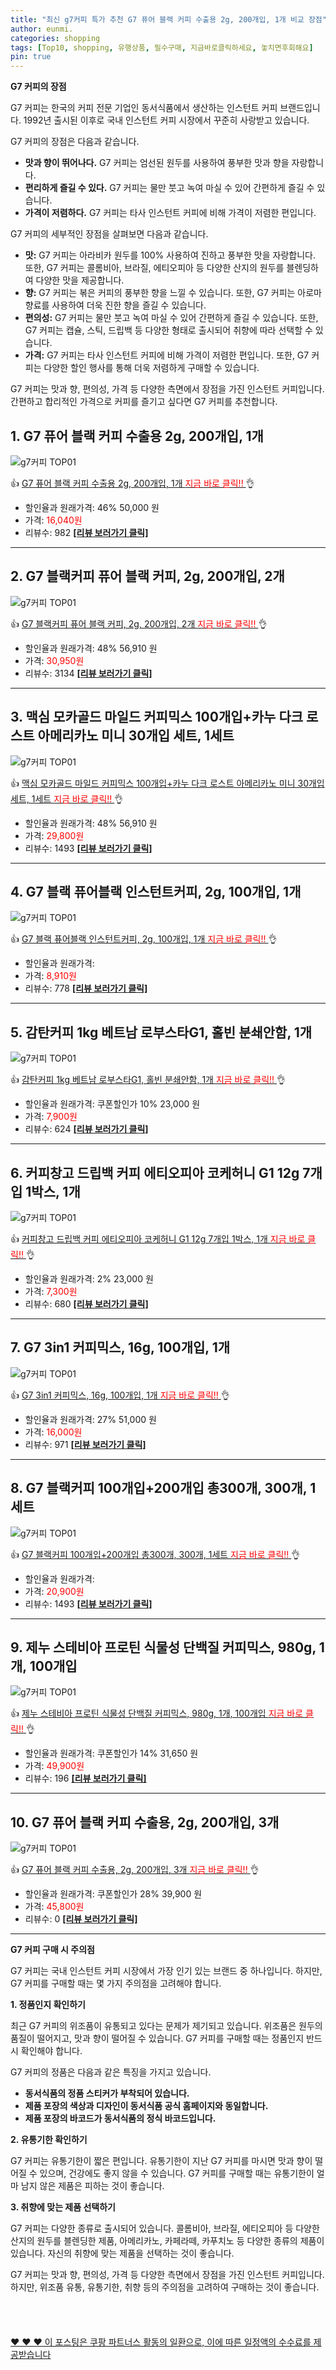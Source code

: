 ```yaml
---
title: "최신 g7커피 특가 추천 G7 퓨어 블랙 커피 수출용 2g, 200개입, 1개 비교 장점"
author: eunmi.
categories: shopping
tags: [Top10, shopping, 유행상품, 필수구매, 지금바로클릭하세요, 놓치면후회해요]
pin: true
---
```

**G7 커피의 장점**

G7 커피는 한국의 커피 전문 기업인 동서식품에서 생산하는 인스턴트 커피 브랜드입니다. 1992년 출시된 이후로 국내 인스턴트 커피 시장에서 꾸준히 사랑받고 있습니다.

G7 커피의 장점은 다음과 같습니다.

* **맛과 향이 뛰어나다.** G7 커피는 엄선된 원두를 사용하여 풍부한 맛과 향을 자랑합니다.
* **편리하게 즐길 수 있다.** G7 커피는 물만 붓고 녹여 마실 수 있어 간편하게 즐길 수 있습니다.
* **가격이 저렴하다.** G7 커피는 타사 인스턴트 커피에 비해 가격이 저렴한 편입니다.

G7 커피의 세부적인 장점을 살펴보면 다음과 같습니다.

* **맛:** G7 커피는 아라비카 원두를 100% 사용하여 진하고 풍부한 맛을 자랑합니다. 또한, G7 커피는 콜롬비아, 브라질, 에티오피아 등 다양한 산지의 원두를 블렌딩하여 다양한 맛을 제공합니다.
* **향:** G7 커피는 볶은 커피의 풍부한 향을 느낄 수 있습니다. 또한, G7 커피는 아로마 향료를 사용하여 더욱 진한 향을 즐길 수 있습니다.
* **편의성:** G7 커피는 물만 붓고 녹여 마실 수 있어 간편하게 즐길 수 있습니다. 또한, G7 커피는 캡슐, 스틱, 드립백 등 다양한 형태로 출시되어 취향에 따라 선택할 수 있습니다.
* **가격:** G7 커피는 타사 인스턴트 커피에 비해 가격이 저렴한 편입니다. 또한, G7 커피는 다양한 할인 행사를 통해 더욱 저렴하게 구매할 수 있습니다.

G7 커피는 맛과 향, 편의성, 가격 등 다양한 측면에서 장점을 가진 인스턴트 커피입니다. 간편하고 합리적인 가격으로 커피를 즐기고 싶다면 G7 커피를 추천합니다.

   

## 1. G7 퓨어 블랙 커피 수출용 2g, 200개입, 1개

![g7커피 TOP01](https://thumbnail9.coupangcdn.com/thumbnails/remote/230x230ex/image/retail/images/9091417796242687-60b9d5f7-d09a-450c-9f54-8e5d29413583.jpg)


👍 [G7 퓨어 블랙 커피 수출용 2g, 200개입, 1개 <font color=red> 지금 바로 클릭!! </font> ](https://link.coupang.com/re/AFFSDP?lptag=AF3617701&subid=GithubCoopas&pageKey=6427547160&traceid=V0-153&itemId=17647602666&vendorItemId=3497393821) 👌 


- 할인율과 원래가격: 46%  50,000   원
- 가격: <span style='color:red'>16,040원</span>
- 리뷰수: 982  [**[리뷰 보러가기 클릭]**](https://link.coupang.com/re/AFFSDP?lptag=AF3617701&subid=GithubCoopas&pageKey=6427547160&traceid=V0-153&itemId=17647602666&vendorItemId=3497393821)

---


   

## 2. G7 블랙커피 퓨어 블랙 커피, 2g, 200개입, 2개

![g7커피 TOP01](https://thumbnail9.coupangcdn.com/thumbnails/remote/230x230ex/image/retail/images/1065401564505683-556fd2d6-b5cd-4023-8662-d293ecf36f29.jpg)


👍 [G7 블랙커피 퓨어 블랙 커피, 2g, 200개입, 2개 <font color=red> 지금 바로 클릭!! </font> ](https://link.coupang.com/re/AFFSDP?lptag=AF3617701&subid=GithubCoopas&pageKey=6427547160&traceid=V0-153&itemId=17832012594&vendorItemId=84995750148) 👌 


- 할인율과 원래가격: 48%  56,910   원
- 가격: <span style='color:red'>30,950원</span>
- 리뷰수: 3134  [**[리뷰 보러가기 클릭]**](https://link.coupang.com/re/AFFSDP?lptag=AF3617701&subid=GithubCoopas&pageKey=6427547160&traceid=V0-153&itemId=17832012594&vendorItemId=84995750148)

---


   

## 3. 맥심 모카골드 마일드 커피믹스 100개입+카누 다크 로스트 아메리카노 미니 30개입 세트, 1세트

![g7커피 TOP01](https://thumbnail8.coupangcdn.com/thumbnails/remote/230x230ex/image/vendor_inventory/401e/16c4052c87813a57931da9686a8b50463505ff9ddcdc69418a53e8025078.jpg)


👍 [맥심 모카골드 마일드 커피믹스 100개입+카누 다크 로스트 아메리카노 미니 30개입 세트, 1세트 <font color=red> 지금 바로 클릭!! </font> ](https://link.coupang.com/re/AFFSDP?lptag=AF3617701&subid=GithubCoopas&pageKey=7659878915&traceid=V0-153&itemId=20404435562&vendorItemId=83742927048) 👌 


- 할인율과 원래가격: 48%  56,910   원
- 가격: <span style='color:red'>29,800원</span>
- 리뷰수: 1493  [**[리뷰 보러가기 클릭]**](https://link.coupang.com/re/AFFSDP?lptag=AF3617701&subid=GithubCoopas&pageKey=7659878915&traceid=V0-153&itemId=20404435562&vendorItemId=83742927048)

---


   

## 4. G7 블랙 퓨어블랙 인스턴트커피, 2g, 100개입, 1개

![g7커피 TOP01](https://thumbnail9.coupangcdn.com/thumbnails/remote/230x230ex/image/retail/images/1248660077815525-0bdcd13a-0217-41de-ad69-781bec20c484.jpg)


👍 [G7 블랙 퓨어블랙 인스턴트커피, 2g, 100개입, 1개 <font color=red> 지금 바로 클릭!! </font> ](https://link.coupang.com/re/AFFSDP?lptag=AF3617701&subid=GithubCoopas&pageKey=6427547160&traceid=V0-153&itemId=19433822316&vendorItemId=3007019731) 👌 


- 할인율과 원래가격: 
- 가격: <span style='color:red'>8,910원</span>
- 리뷰수: 778  [**[리뷰 보러가기 클릭]**](https://link.coupang.com/re/AFFSDP?lptag=AF3617701&subid=GithubCoopas&pageKey=6427547160&traceid=V0-153&itemId=19433822316&vendorItemId=3007019731)

---


   

## 5. 감탄커피 1kg 베트남 로부스타G1, 홀빈 분쇄안함, 1개

![g7커피 TOP01](https://thumbnail6.coupangcdn.com/thumbnails/remote/230x230ex/image/vendor_inventory/f873/4dab66622878304a293a23b30e8fb18417be6c4992af1eae8c56c51cfbc9.jpg)


👍 [감탄커피 1kg 베트남 로부스타G1, 홀빈 분쇄안함, 1개 <font color=red> 지금 바로 클릭!! </font> ](https://link.coupang.com/re/AFFSDP?lptag=AF3617701&subid=GithubCoopas&pageKey=7248044716&traceid=V0-153&itemId=18431068478&vendorItemId=85198032065) 👌 


- 할인율과 원래가격: 쿠폰할인가 10%  23,000   원
- 가격: <span style='color:red'>7,900원</span>
- 리뷰수: 624  [**[리뷰 보러가기 클릭]**](https://link.coupang.com/re/AFFSDP?lptag=AF3617701&subid=GithubCoopas&pageKey=7248044716&traceid=V0-153&itemId=18431068478&vendorItemId=85198032065)

---


   

## 6. 커피창고 드립백 커피 에티오피아 코케허니 G1 12g 7개입 1박스, 1개

![g7커피 TOP01](https://thumbnail6.coupangcdn.com/thumbnails/remote/230x230ex/image/vendor_inventory/23da/d65dab7601fd50fd25ed734a22723edfa69ed5f1631f257d5f44ac0be272.jpg)


👍 [커피창고 드립백 커피 에티오피아 코케허니 G1 12g 7개입 1박스, 1개 <font color=red> 지금 바로 클릭!! </font> ](https://link.coupang.com/re/AFFSDP?lptag=AF3617701&subid=GithubCoopas&pageKey=7606442960&traceid=V0-153&itemId=20134520397&vendorItemId=87228403093) 👌 


- 할인율과 원래가격: 2%  23,000   원
- 가격: <span style='color:red'>7,300원</span>
- 리뷰수: 680  [**[리뷰 보러가기 클릭]**](https://link.coupang.com/re/AFFSDP?lptag=AF3617701&subid=GithubCoopas&pageKey=7606442960&traceid=V0-153&itemId=20134520397&vendorItemId=87228403093)

---


   

## 7. G7 3in1 커피믹스, 16g, 100개입, 1개

![g7커피 TOP01](https://thumbnail7.coupangcdn.com/thumbnails/remote/230x230ex/image/retail/images/1323146971658962-241ff36e-4898-464f-a320-9545301b47ad.jpg)


👍 [G7 3in1 커피믹스, 16g, 100개입, 1개 <font color=red> 지금 바로 클릭!! </font> ](https://link.coupang.com/re/AFFSDP?lptag=AF3617701&subid=GithubCoopas&pageKey=7655713446&traceid=V0-153&itemId=20381844948&vendorItemId=3000047728) 👌 


- 할인율과 원래가격: 27%  51,000   원
- 가격: <span style='color:red'>16,000원</span>
- 리뷰수: 971  [**[리뷰 보러가기 클릭]**](https://link.coupang.com/re/AFFSDP?lptag=AF3617701&subid=GithubCoopas&pageKey=7655713446&traceid=V0-153&itemId=20381844948&vendorItemId=3000047728)

---


   

## 8. G7 블랙커피 100개입+200개입 총300개, 300개, 1세트

![g7커피 TOP01](https://thumbnail9.coupangcdn.com/thumbnails/remote/230x230ex/image/vendor_inventory/fa4f/3fd2e741b2f84f298270cb9a690ea983a6abbc4f2ad912d70f54099071dd.jpg)


👍 [G7 블랙커피 100개입+200개입 총300개, 300개, 1세트 <font color=red> 지금 바로 클릭!! </font> ](https://link.coupang.com/re/AFFSDP?lptag=AF3617701&subid=GithubCoopas&pageKey=6415342157&traceid=V0-153&itemId=13776429319&vendorItemId=84906651045) 👌 


- 할인율과 원래가격: 
- 가격: <span style='color:red'>20,900원</span>
- 리뷰수: 1493  [**[리뷰 보러가기 클릭]**](https://link.coupang.com/re/AFFSDP?lptag=AF3617701&subid=GithubCoopas&pageKey=6415342157&traceid=V0-153&itemId=13776429319&vendorItemId=84906651045)

---


   

## 9. 제누 스테비아 프로틴 식물성 단백질 커피믹스, 980g, 1개, 100개입

![g7커피 TOP01](https://thumbnail9.coupangcdn.com/thumbnails/remote/230x230ex/image/vendor_inventory/4f66/15e0ff7502463df811b35f872a942bf2070753904feab9c46030b82f7f2b.jpg)


👍 [제누 스테비아 프로틴 식물성 단백질 커피믹스, 980g, 1개, 100개입 <font color=red> 지금 바로 클릭!! </font> ](https://link.coupang.com/re/AFFSDP?lptag=AF3617701&subid=GithubCoopas&pageKey=7624185011&traceid=V0-153&itemId=20243274531&vendorItemId=86851965468) 👌 


- 할인율과 원래가격: 쿠폰할인가 14%  31,650   원
- 가격: <span style='color:red'>49,900원</span>
- 리뷰수: 196  [**[리뷰 보러가기 클릭]**](https://link.coupang.com/re/AFFSDP?lptag=AF3617701&subid=GithubCoopas&pageKey=7624185011&traceid=V0-153&itemId=20243274531&vendorItemId=86851965468)

---


   

## 10. G7 퓨어 블랙 커피 수출용, 2g, 200개입, 3개

![g7커피 TOP01](https://thumbnail6.coupangcdn.com/thumbnails/remote/230x230ex/image/retail/images/106203779706099-0dd6150c-c234-419b-9072-73a492ea59cb.jpg)


👍 [G7 퓨어 블랙 커피 수출용, 2g, 200개입, 3개 <font color=red> 지금 바로 클릭!! </font> ](https://link.coupang.com/re/AFFSDP?lptag=AF3617701&subid=GithubCoopas&pageKey=6427547160&traceid=V0-153&itemId=16372350652&vendorItemId=84995744626) 👌 


- 할인율과 원래가격: 쿠폰할인가 28%  39,900   원
- 가격: <span style='color:red'>45,800원</span>
- 리뷰수: 0  [**[리뷰 보러가기 클릭]**](https://link.coupang.com/re/AFFSDP?lptag=AF3617701&subid=GithubCoopas&pageKey=6427547160&traceid=V0-153&itemId=16372350652&vendorItemId=84995744626)

---
**G7 커피 구매 시 주의점**

G7 커피는 국내 인스턴트 커피 시장에서 가장 인기 있는 브랜드 중 하나입니다. 하지만, G7 커피를 구매할 때는 몇 가지 주의점을 고려해야 합니다.

**1. 정품인지 확인하기**

최근 G7 커피의 위조품이 유통되고 있다는 문제가 제기되고 있습니다. 위조품은 원두의 품질이 떨어지고, 맛과 향이 떨어질 수 있습니다. G7 커피를 구매할 때는 정품인지 반드시 확인해야 합니다.

G7 커피의 정품은 다음과 같은 특징을 가지고 있습니다.

* **동서식품의 정품 스티커가 부착되어 있습니다.**
* **제품 포장의 색상과 디자인이 동서식품 공식 홈페이지와 동일합니다.**
* **제품 포장의 바코드가 동서식품의 정식 바코드입니다.**

**2. 유통기한 확인하기**

G7 커피는 유통기한이 짧은 편입니다. 유통기한이 지난 G7 커피를 마시면 맛과 향이 떨어질 수 있으며, 건강에도 좋지 않을 수 있습니다. G7 커피를 구매할 때는 유통기한이 얼마 남지 않은 제품은 피하는 것이 좋습니다.

**3. 취향에 맞는 제품 선택하기**

G7 커피는 다양한 종류로 출시되어 있습니다. 콜롬비아, 브라질, 에티오피아 등 다양한 산지의 원두를 블렌딩한 제품, 아메리카노, 카페라떼, 카푸치노 등 다양한 종류의 제품이 있습니다. 자신의 취향에 맞는 제품을 선택하는 것이 좋습니다.

G7 커피는 맛과 향, 편의성, 가격 등 다양한 측면에서 장점을 가진 인스턴트 커피입니다. 하지만, 위조품 유통, 유통기한, 취향 등의 주의점을 고려하여 구매하는 것이 좋습니다.<br><br><br><br><br> [ ❤ ❤ ❤ 이 포스팅은 쿠팡 파트너스 활동의 일환으로, 이에 따른 일정액의 수수료를 제공받습니다](https://link.coupang.com/a/bcEFyh)